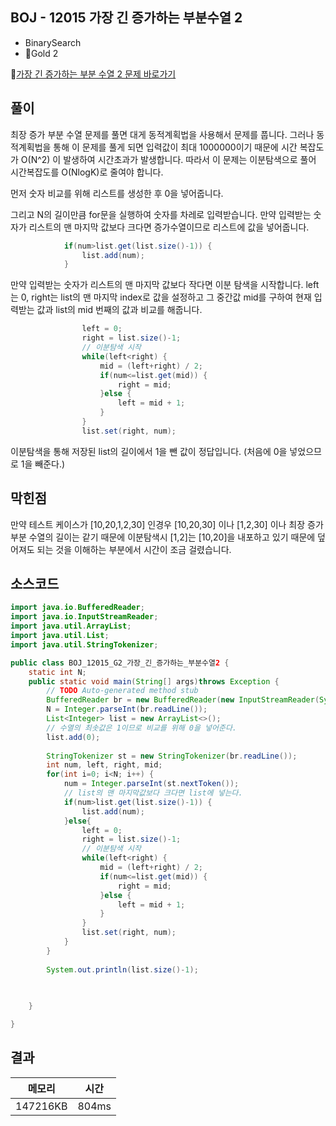 ## BOJ - 12015 가장 긴 증가하는 부분수열 2
- BinarySearch
- 🥇Gold 2

🔗[가장 긴 증가하는 부분 수열 2 문제 바로가기](https://www.acmicpc.net/problem/12015)


## 풀이

최장 증가 부분 수열 문제를 풀면 대게 동적계획법을 사용해서 문제를 풉니다. 
그러나 동적계획법을 통해 이 문제를 풀게 되면 입력값이 최대 1000000이기 때문에 시간 복잡도가 O(N^2) 이 발생하여 시간초과가 발생합니다. 따라서 이 문제는 이분탐색으로 풀어 시간복잡도를 O(NlogK)로 줄여야 합니다.

먼저 숫자 비교를 위해 리스트를 생성한 후 0을 넣어줍니다.

그리고 N의 길이만큼 for문을 실행하여 숫자를 차레로 입력받습니다.
만약 입력받는 숫자가 리스트의 맨 마지막 값보다 크다면 증가수열이므로 리스트에 값을 넣어줍니다.

~~~java
			if(num>list.get(list.size()-1)) {
				list.add(num);
			}
~~~

만약 입력받는 숫자가 리스트의 맨 마지막 값보다 작다면 이분 탐색을 시작합니다.
left는 0, right는 list의 맨 마지막 index로 값을 설정하고 그 중간값 mid를 구하여
현재 입력받는 값과 list의 mid 번째의 값과 비교를 해줍니다.

~~~java
				left = 0;
				right = list.size()-1;
				// 이분탐색 시작 
				while(left<right) {
					mid = (left+right) / 2;
					if(num<=list.get(mid)) {
						right = mid;
					}else {
						left = mid + 1;
					}
				}
				list.set(right, num);
~~~

이분탐색을 통해 저장된 list의 길이에서 1을 뺀 값이 정답입니다. (처음에 0을 넣었으므로 1을 빼준다.)




## 막힌점 
만약 테스트 케이스가 [10,20,1,2,30] 인경우 [10,20,30] 이나 [1,2,30] 이나 최장 증가 부분 수열의 길이는 같기 때문에 이분탐색시 [1,2]는 [10,20]을 내포하고 있기 때문에 덮어져도 되는 것을 이해하는 부분에서 시간이 조금 걸렸습니다.


## 소스코드
~~~java
import java.io.BufferedReader;
import java.io.InputStreamReader;
import java.util.ArrayList;
import java.util.List;
import java.util.StringTokenizer;

public class BOJ_12015_G2_가장_긴_증가하는_부분수열2 {
	static int N;
	public static void main(String[] args)throws Exception {
		// TODO Auto-generated method stub
		BufferedReader br = new BufferedReader(new InputStreamReader(System.in));
		N = Integer.parseInt(br.readLine());
		List<Integer> list = new ArrayList<>();
		// 수열의 최솟값은 1이므로 비교를 위해 0을 넣어준다.
		list.add(0);
		
		StringTokenizer st = new StringTokenizer(br.readLine());
		int num, left, right, mid;
		for(int i=0; i<N; i++) {
			num = Integer.parseInt(st.nextToken());
			// list의 맨 마지막값보다 크다면 list에 넣는다.
			if(num>list.get(list.size()-1)) {
				list.add(num);
			}else{
				left = 0;
				right = list.size()-1;
				// 이분탐색 시작 
				while(left<right) {
					mid = (left+right) / 2;
					if(num<=list.get(mid)) {
						right = mid;
					}else {
						left = mid + 1;
					}
				}
				list.set(right, num);
			}
		}
		
		System.out.println(list.size()-1);
		
	

	}

}
~~~

## 결과 

| 메모리  | 시간 |
|----|----|
|147216KB | 804ms |

